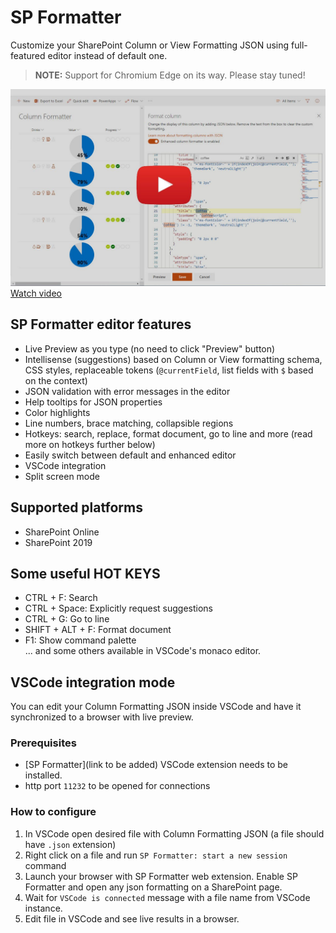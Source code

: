 # SP Formatter

Customize your SharePoint Column or View Formatting JSON using full-featured editor instead of default one.

> **NOTE:** Support for Chromium Edge on its way. Please stay tuned!

[![IMAGE ALT TEXT HERE](web-extension/app/icons/column-formatter-yt.jpg)](https://www.youtube.com/watch?v=UbTsI73qW7Q)
[Watch video](https://www.youtube.com/watch?v=UbTsI73qW7Q)

## SP Formatter editor features

- Live Preview as you type (no need to click "Preview" button)
- Intellisense (suggestions) based on Column or View formatting schema, CSS styles, replaceable tokens (`@currentField`, list fields with `$` based on the context)
- JSON validation with error messages in the editor
- Help tooltips for JSON properties
- Color highlights
- Line numbers, brace matching, collapsible regions
- Hotkeys: search, replace, format document, go to line and more (read more on hotkeys further below)
- Easily switch between default and enhanced editor
- VSCode integration
- Split screen mode

## Supported platforms

- SharePoint Online
- SharePoint 2019

## Some useful HOT KEYS

- CTRL + F: Search  
- CTRL + Space: Explicitly request suggestions  
- CTRL + G: Go to line  
- SHIFT + ALT + F: Format document  
- F1: Show command palette  
 ... and some others available in VSCode's monaco editor.

## VSCode integration mode

You can edit your Column Formatting JSON inside VSCode and have it synchronized to a browser with live preview.

### Prerequisites

- [SP Formatter](link to be added) VSCode extension needs to be installed.
- http port `11232` to be opened for connections

### How to configure

1. In VSCode open desired file with Column Formatting JSON (a file should have `.json` extension)
2. Right click on a file and run `SP Formatter: start a new session` command
3. Launch your browser with SP Formatter web extension. Enable SP Formatter and open any json formatting on a SharePoint page.
4. Wait for `VSCode is connected` message with a file name from VSCode instance.
5. Edit file in VSCode and see live results in a browser.
